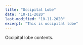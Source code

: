 ```yaml
---
title: "Occipital Lobe"
date: "10-11-2020"
last-modified: "10-11-2020"
excerpt: "This is occipital lobe"
---
```


Occipital lobe contents.
